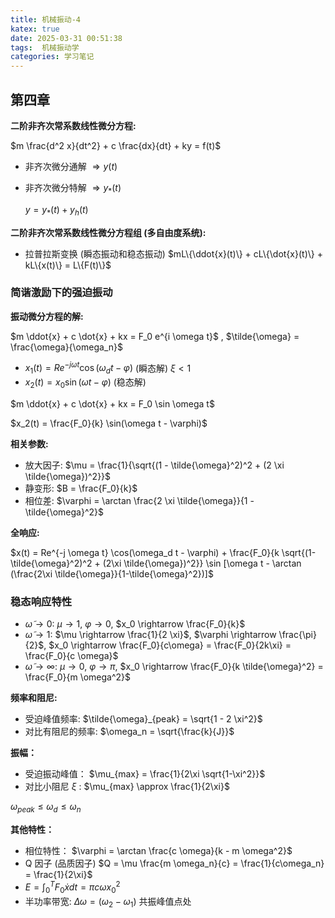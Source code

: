 ```yaml
---
title: 机械振动-4
katex: true
date: 2025-03-31 00:51:38
tags:  机械振动学
categories: 学习笔记
---
```

## 第四章

**二阶非齐次常系数线性微分方程:**

$m \frac{d^2 x}{dt^2} + c \frac{dx}{dt} + ky = f(t)$

*   非齐次微分通解 $\Rightarrow y(t)$
*   非齐次微分特解 $\Rightarrow y_*(t)$

    $y = y_*(t) + y_h(t)$

**二阶非齐次常系数线性微分方程组 (多自由度系统):**

*   拉普拉斯变换 (瞬态振动和稳态振动)
    $mL\{\ddot{x}(t)\} + cL\{\dot{x}(t)\} + kL\{x(t)\} = L\{F(t)\}$

### 简谐激励下的强迫振动

**振动微分方程的解:**

$m \ddot{x} + c \dot{x} + kx = F_0 e^{i \omega t}$ , $\tilde{\omega} = \frac{\omega}{\omega_n}$

*   $x_1(t) = Re^{-j \omega t} \cos(\omega_d t - \varphi)$  (瞬态解)
    $\xi < 1$
*   $x_2(t) = x_0 \sin (\omega t - \varphi)$ (稳态解)

$m \ddot{x} + c \dot{x} + kx = F_0 \sin \omega t$

$x_2(t) = \frac{F_0}{k} \sin(\omega t - \varphi)$

**相关参数:**

*   放大因子: $\mu = \frac{1}{\sqrt{(1 - \tilde{\omega}^2)^2 + (2 \xi \tilde{\omega})^2}}$
*   静变形: $B = \frac{F_0}{k}$
*   相位差: $\varphi = \arctan \frac{2 \xi \tilde{\omega}}{1 - \tilde{\omega}^2}$

**全响应:**

$x(t) = Re^{-j \omega t} \cos(\omega_d t - \varphi) + \frac{F_0}{k \sqrt{(1-\tilde{\omega}^2)^2 + (2\xi \tilde{\omega})^2}} \sin [\omega t - \arctan (\frac{2\xi \tilde{\omega}}{1-\tilde{\omega}^2})]$

### 稳态响应特性

*   $\tilde{\omega} \rightarrow 0$: $\mu \rightarrow 1$, $\varphi \rightarrow 0$, $x_0 \rightarrow \frac{F_0}{k}$
*   $\tilde{\omega} \rightarrow 1$: $\mu \rightarrow \frac{1}{2 \xi}$, $\varphi \rightarrow \frac{\pi}{2}$, $x_0 \rightarrow \frac{F_0}{c\omega} = \frac{F_0}{2k\xi} = \frac{F_0}{c \omega}$
*   $\tilde{\omega} \rightarrow \infty$: $\mu \rightarrow 0$, $\varphi \rightarrow \pi$, $x_0 \rightarrow \frac{F_0}{k \tilde{\omega}^2} = \frac{F_0}{m \omega^2}$

**频率和阻尼:**

*   受迫峰值频率: $\tilde{\omega}_{peak} = \sqrt{1 - 2 \xi^2}$
*   对比有阻尼的频率: $\omega_n = \sqrt{\frac{k}{J}}$

**振幅：**

*   受迫振动峰值： $\mu_{max} = \frac{1}{2\xi \sqrt{1-\xi^2}}$
*   对比小阻尼 $\xi$ : $\mu_{max} \approx \frac{1}{2\xi}$

$\omega_{peak} \leq \omega_d \leq \omega_n$

**其他特性：**

*   相位特性： $\varphi = \arctan \frac{c \omega}{k - m \omega^2}$
*   Q 因子 (品质因子)  $Q = \mu \frac{m \omega_n}{c} = \frac{1}{c\omega_n} = \frac{1}{2\xi}$
*   $E = \int_0^T F_0 \dot{x} dt = \pi c \omega x_0^2$
*   半功率带宽: $\Delta \omega = (\omega_2 - \omega_1)$  共振峰值点处

